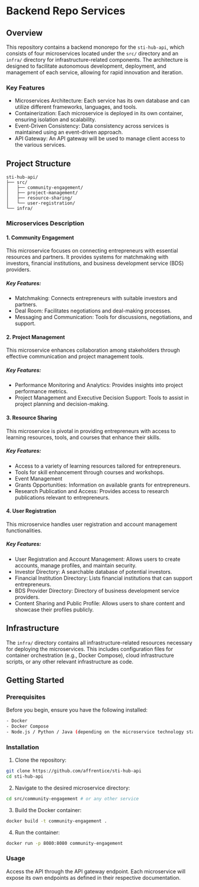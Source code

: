 # Backend Repo Services

## Overview

This repository contains a backend monorepo for the `sti-hub-api`, which consists of four microservices located under the `src/` directory and an `infra/` directory for infrastructure-related components. The architecture is designed to facilitate autonomous development, deployment, and management of each service, allowing for rapid innovation and iteration.

### Key Features

- Microservices Architecture: Each service has its own database and can utilize different frameworks, languages, and tools.
- Containerization: Each microservice is deployed in its own container, ensuring isolation and scalability.
- Event-Driven Consistency: Data consistency across services is maintained using an event-driven approach.
- API Gateway: An API gateway will be used to manage client access to the various services.

## Project Structure

```
sti-hub-api/
├── src/
│   ├── community-engagement/
│   ├── project-management/
│   ├── resource-sharing/
│   └── user-registration/
└── infra/
```


### Microservices Description

#### 1. Community Engagement

This microservice focuses on connecting entrepreneurs with essential resources and partners. It provides systems for matchmaking with investors, financial institutions, and business development service (BDS) providers.

##### Key Features:
- Matchmaking: Connects entrepreneurs with suitable investors and partners.
- Deal Room: Facilitates negotiations and deal-making processes.
- Messaging and Communication: Tools for discussions, negotiations, and support.

#### 2. Project Management

This microservice enhances collaboration among stakeholders through effective communication and project management tools.

##### Key Features:

- Performance Monitoring and Analytics: Provides insights into project performance metrics.
- Project Management and Executive Decision Support: Tools to assist in project planning and decision-making.

#### 3. Resource Sharing

This microservice is pivotal in providing entrepreneurs with access to learning resources, tools, and courses that enhance their skills.

##### Key Features:
- Access to a variety of learning resources tailored for entrepreneurs.
- Tools for skill enhancement through courses and workshops.
- Event Management
- Grants Opportunities: Information on available grants for entrepreneurs.
- Research Publication and Access: Provides access to research publications relevant to entrepreneurs.

#### 4. User Registration

This microservice handles user registration and account management functionalities.

##### Key Features:
- User Registration and Account Management: Allows users to create accounts, manage profiles, and maintain security.
- Investor Directory: A searchable database of potential investors.
- Financial Institution Directory: Lists financial institutions that can support entrepreneurs.
- BDS Provider Directory: Directory of business development service providers.
- Content Sharing and Public Profile: Allows users to share content and showcase their profiles publicly.

## Infrastructure

The `infra/` directory contains all infrastructure-related resources necessary for deploying the microservices. This includes configuration files for container orchestration (e.g., Docker Compose), cloud infrastructure scripts, or any other relevant infrastructure as code.

## Getting Started

### Prerequisites

Before you begin, ensure you have the following installed:
```bash
- Docker
- Docker Compose
- Node.js / Python / Java (depending on the microservice technology stack)
```

### Installation

1. Clone the repository:
```bash
git clone https://github.com/affrentice/sti-hub-api
cd sti-hub-api
```

2. Navigate to the desired microservice directory:
```bash
cd src/community-engagement # or any other service
```

3. Build the Docker container:
```bash
docker build -t community-engagement .
```

4. Run the container:
```bash
docker run -p 8080:8080 community-engagement
```

### Usage

Access the API through the API gateway endpoint. Each microservice will expose its own endpoints as defined in their respective documentation.

